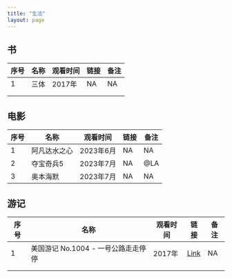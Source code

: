 ```yaml
---
title: "生活"
layout: page
---
```


## 书
  
| 序号 	| 名称 	| 观看时间 	| 链接 	| 备注 	|
|------	|------	|----------	|------	|------	|
| 1    	| 三体   | 2017年  	 | NA    | NA    |
|      	|      	|          	|      	|      	|
|      	|      	|          	|      	|      	|

## 电影
  
| 序号 	| 名称 	| 观看时间 	| 链接 	| 备注 	|
|------	|------	|----------	|------	|------ |
| 1 | 阿凡达水之心 | 2023年6月 | NA | NA |
| 2 | 夺宝奇兵5 | 2023年7月 | NA | @LA |
| 3 | 奥本海默 | 2023年7月 | NA | NA |

## 游记
  
| 序号 	| 名称 	| 观看时间 	| 链接 	| 备注 	|
|------	|------	|----------	|------	|------	|
| 1 | 美国游记 No.1004 - 一号公路走走停停 | 2017年 | [Link](https://www.mafengwo.cn/i/17252707.html) | NA  |
|      	|      	|          	|      	|      	|
|      	|      	|          	|      	|      	|